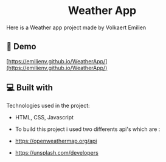 <h1 align="center" id="title">Weather App</h1>

<p id="description">Here is a Weather app project made by Volkaert Emilien</p>

<h2>🚀 Demo</h2>

[https://emilienv.github.io/WeatherApp/](https://emilienv.github.io/WeatherApp/)

  
  
<h2>💻 Built with</h2>

Technologies used in the project:
* HTML, CSS, Javascript

*   To build this project i used two differents api's which are :
*   https://openweathermap.org/api
*   https://unsplash.com/developers
